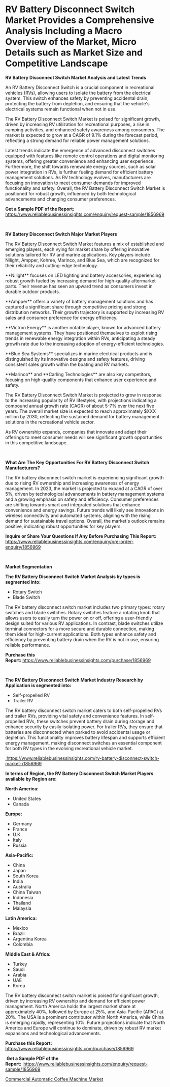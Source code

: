<p><h1>RV Battery Disconnect Switch Market Provides a Comprehensive Analysis Including a Macro Overview of the Market, Micro Details such as Market Size and Competitive Landscape</h1></p><p><strong>RV Battery Disconnect Switch Market Analysis and Latest Trends</strong></p>
<p><p>An RV Battery Disconnect Switch is a crucial component in recreational vehicles (RVs), allowing users to isolate the battery from the electrical system. This switch enhances safety by preventing accidental drain, protecting the battery from depletion, and ensuring that the vehicle's electrical systems remain functional when not in use. </p><p>The RV Battery Disconnect Switch Market is poised for significant growth, driven by increasing RV utilization for recreational purposes, a rise in camping activities, and enhanced safety awareness among consumers. The market is expected to grow at a CAGR of 9.1% during the forecast period, reflecting a strong demand for reliable power management solutions. </p><p>Latest trends indicate the emergence of advanced disconnect switches equipped with features like remote control operations and digital monitoring systems, offering greater convenience and enhancing user experience. Furthermore, the shift towards renewable energy sources, such as solar power integration in RVs, is further fueling demand for efficient battery management solutions. As RV technology evolves, manufacturers are focusing on innovation to meet consumer demands for improved functionality and safety. Overall, the RV Battery Disconnect Switch Market is positioned for robust growth, influenced by both technological advancements and changing consumer preferences.</p></p>
<p><strong>Get a Sample PDF of the Report:&nbsp;</strong> <a href="https://www.reliablebusinessinsights.com/enquiry/request-sample/1856969?utm_campaign=3430&utm_medium=2&utm_source=Github&utm_content=ia&utm_term=10042025&utm_id=rv-battery-disconnect-switch">https://www.reliablebusinessinsights.com/enquiry/request-sample/1856969</a></p>
<p>&nbsp;</p>
<p><strong>RV Battery Disconnect Switch Major Market Players</strong></p>
<p><p>The RV Battery Disconnect Switch Market features a mix of established and emerging players, each vying for market share by offering innovative solutions tailored for RV and marine applications. Key players include Nilight, Ampper, Kohree, Marinco, and Blue Sea, which are recognized for their reliability and cutting-edge technology.</p><p>**Nilight** focuses on LED lighting and battery accessories, experiencing robust growth fueled by increasing demand for high-quality aftermarket parts. Their revenue has seen an upward trend as consumers invest in durable outdoor products. </p><p>**Ampper** offers a variety of battery management solutions and has captured a significant share through competitive pricing and strong distribution networks. Their growth trajectory is supported by increasing RV sales and consumer preference for energy efficiency.</p><p>**Victron Energy** is another notable player, known for advanced battery management systems. They have positioned themselves to exploit rising trends in renewable energy integration within RVs, anticipating a steady growth rate due to the increasing adoption of energy-efficient technologies.</p><p>**Blue Sea Systems** specializes in marine electrical products and is distinguished by its innovative designs and safety features, driving consistent sales growth within the boating and RV markets.</p><p>**Marinco** and **Carling Technologies** are also key competitors, focusing on high-quality components that enhance user experience and safety.</p><p>The RV Battery Disconnect Switch Market is projected to grow in response to the increasing popularity of RV lifestyles, with projections indicating a compound annual growth rate (CAGR) of about 5-7% over the next five years. The overall market size is expected to reach approximately $XXX million by 2030, reflecting the sustained demand for battery management solutions in the recreational vehicle sector.</p><p>As RV ownership expands, companies that innovate and adapt their offerings to meet consumer needs will see significant growth opportunities in this competitive landscape.</p></p>
<p>&nbsp;</p>
<p><strong>What Are The Key Opportunities For RV Battery Disconnect Switch Manufacturers?</strong></p>
<p><p>The RV battery disconnect switch market is experiencing significant growth due to rising RV ownership and increasing awareness of energy management. In 2023, the market is projected to expand at a CAGR of over 5%, driven by technological advancements in battery management systems and a growing emphasis on safety and efficiency. Consumer preferences are shifting towards smart and integrated solutions that enhance convenience and energy savings. Future trends will likely see innovations in wireless connectivity and automated systems, aligning with the rising demand for sustainable travel options. Overall, the market's outlook remains positive, indicating robust opportunities for key players.</p></p>
<p><strong>Inquire or Share Your Questions If Any Before Purchasing This Report:</strong> <a href="https://www.reliablebusinessinsights.com/enquiry/pre-order-enquiry/1856969?utm_campaign=3430&utm_medium=2&utm_source=Github&utm_content=ia&utm_term=10042025&utm_id=rv-battery-disconnect-switch">https://www.reliablebusinessinsights.com/enquiry/pre-order-enquiry/1856969</a></p>
<p>&nbsp;</p>
<p><strong>Market Segmentation</strong></p>
<p><strong>The RV Battery Disconnect Switch Market Analysis by types is segmented into:</strong></p>
<p><ul><li>Rotary Switch</li><li>Blade Switch</li></ul></p>
<p><p>The RV battery disconnect switch market includes two primary types: rotary switches and blade switches. Rotary switches feature a rotating knob that allows users to easily turn the power on or off, offering a user-friendly design suited for various RV applications. In contrast, blade switches utilize terminal connectors for a more secure and durable connection, making them ideal for high-current applications. Both types enhance safety and efficiency by preventing battery drain when the RV is not in use, ensuring reliable performance.</p></p>
<p><strong>Purchase this Report:&nbsp;</strong><a href="https://www.reliablebusinessinsights.com/purchase/1856969?utm_campaign=3430&utm_medium=2&utm_source=Github&utm_content=ia&utm_term=10042025&utm_id=rv-battery-disconnect-switch">https://www.reliablebusinessinsights.com/purchase/1856969</a></p>
<p>&nbsp;</p>
<p><strong>The RV Battery Disconnect Switch Market Industry Research by Application is segmented into:</strong></p>
<p><ul><li>Self-propelled RV</li><li>Trailer RV</li></ul></p>
<p><p>The RV battery disconnect switch market caters to both self-propelled RVs and trailer RVs, providing vital safety and convenience features. In self-propelled RVs, these switches prevent battery drain during storage and enhance security by easily isolating power. For trailer RVs, they ensure that batteries are disconnected when parked to avoid accidental usage or depletion. This functionality improves battery lifespan and supports efficient energy management, making disconnect switches an essential component for both RV types in the evolving recreational vehicle market.</p></p>
<p><a href="https://www.reliablebusinessinsights.com/rv-battery-disconnect-switch-market-r1856969?utm_campaign=3430&utm_medium=2&utm_source=Github&utm_content=ia&utm_term=10042025&utm_id=rv-battery-disconnect-switch">&nbsp;https://www.reliablebusinessinsights.com/rv-battery-disconnect-switch-market-r1856969</a></p>
<p><strong>In terms of Region, the RV Battery Disconnect Switch Market Players available by Region are:</strong></p>
<p>
    <p> <strong> North America: </strong>
        <ul>
            <li>United States</li>
            <li>Canada</li>
        </ul>
        </p> 
    <p> <strong> Europe: </strong>
        <ul>
            <li>Germany</li>
            <li>France</li>
            <li>U.K.</li>
            <li>Italy</li>
            <li>Russia</li>
        </ul>
        </p> 
    <p> <strong> Asia-Pacific: </strong>
        <ul>
            <li>China</li>
            <li>Japan</li>
            <li>South Korea</li>
            <li>India</li>
            <li>Australia</li>
            <li>China Taiwan</li>
            <li>Indonesia</li>
            <li>Thailand</li>
            <li>Malaysia</li>
        </ul>
        </p> 
    <p> <strong> Latin America: </strong>
        <ul>
            <li>Mexico</li>
            <li>Brazil</li>
            <li>Argentina Korea</li>
            <li>Colombia</li>
        </ul>
        </p> 
    <p> <strong> Middle East & Africa: </strong>
        <ul>
            <li>Turkey</li>
            <li>Saudi</li>
            <li>Arabia</li>
            <li>UAE</li>
            <li>Korea</li>
        </ul>
    </p>
    </p>
<p><p>The RV battery disconnect switch market is poised for significant growth, driven by increasing RV ownership and demand for efficient power management. North America holds the largest market share at approximately 40%, followed by Europe at 25%, and Asia-Pacific (APAC) at 20%. The USA is a prominent contributor within North America, while China is emerging rapidly, representing 10%. Future projections indicate that North America and Europe will continue to dominate, driven by robust RV market expansions and technological advancements.</p></p>
<p><strong>Purchase this Report: </strong><a href="https://www.reliablebusinessinsights.com/purchase/1856969?utm_campaign=3430&utm_medium=2&utm_source=Github&utm_content=ia&utm_term=10042025&utm_id=rv-battery-disconnect-switch">https://www.reliablebusinessinsights.com/purchase/1856969</a></p>
<p>&nbsp;<strong>Get a Sample PDF of the Report:&nbsp;&nbsp;</strong><a href="https://www.reliablebusinessinsights.com/enquiry/request-sample/1856969?utm_campaign=3430&utm_medium=2&utm_source=Github&utm_content=ia&utm_term=10042025&utm_id=rv-battery-disconnect-switch">https://www.reliablebusinessinsights.com/enquiry/request-sample/1856969</a></p>
<p><strong></strong></p>
<p><p><a href="https://github.com/WashimHussain441/Market-Research-Report-List-2/blob/main/commercial-automatic-coffee-machine-market.md?utm_campaign=3430&utm_medium=2&utm_source=Github&utm_content=ia&utm_term=10042025&utm_id=rv-battery-disconnect-switch">Commercial Automatic Coffee Machine Market</a></p></p>
